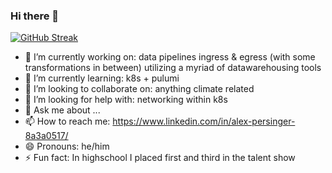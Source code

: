 ### Hi there 👋

[![GitHub Streak](https://github-readme-streak-stats.herokuapp.com?user=persinac&theme=merko)](https://git.io/streak-stats)

- 🔭 I’m currently working on: data pipelines ingress & egress (with some transformations in between) utilizing a myriad of datawarehousing tools
- 🌱 I’m currently learning: k8s + pulumi
- 👯 I’m looking to collaborate on: anything climate related
- 🤔 I’m looking for help with: networking within k8s
- 💬 Ask me about ...
- 📫 How to reach me: https://www.linkedin.com/in/alex-persinger-8a3a0517/
- 😄 Pronouns: he/him
- ⚡ Fun fact: In highschool I placed first and third in the talent show


